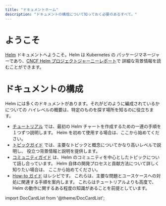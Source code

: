 ```yaml
---
title: "ドキュメントホーム"
description: "ドキュメントの構成について知っておく必要のあるすべて。"
---
```


# ようこそ

[Helm](https://helm.sh/) ドキュメントへようこそ。Helm は Kubernetes の
パッケージマネージャーであり、[CNCF Helm プロジェクトジャーニーレポート](https://www.cncf.io/cncf-helm-project-journey/)で
詳細な背景情報を読むことができます。

# ドキュメントの構成

Helm には多くのドキュメントがあります。それがどのように編成されているかについての
ハイレベルの概要は、特定のものを探す場所を知るのに役立ちます。

- [チュートリアル](intro) では、最初の Helm チャートを作成するための一連の手順を１つずつ説明します。
  Helm を初めて使用する場合は、ここから始めてください。
- [トピックガイド](topics) では、主要なトピックと概念についてかなり高いレベルで説明し、
  役立つ背景情報と説明を提供します。
- [コミュニティガイド](community)  は、Helm のコミュニティを中心としたトピックについて話し合っています。
  Helm 自体の開発プロセスと貢献方法について詳しく知りたい場合は、
  ここから始めてください。
- [How-to ガイド](howto) はレシピです。
  これらは、主要な問題とユースケースへの対処に関連する手順を案内します。
  これらはチュートリアルよりも高度で、Helm の動作に関するある程度の知識があることを前提としています。

import DocCardList from '@theme/DocCardList';

<DocCardList />